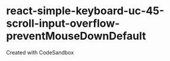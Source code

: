 # react-simple-keyboard-uc-45-scroll-input-overflow-preventMouseDownDefault
Created with CodeSandbox
